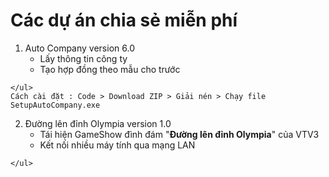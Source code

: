 # Các dự án chia sẻ miễn phí
  1. Auto Company version 6.0
    <ul>
      <li>Lấy thông tin công ty</li>
      <li>Tạo hợp đồng theo mẫu cho trước</li>
    </ul>
    Cách cài đặt : Code > Download ZIP > Giải nén > Chạy file SetupAutoCompany.exe
  2. Đường lên đỉnh Olympia version 1.0
    <ul>
      <li>Tái hiện GameShow đình đám "<strong>Đường lên đỉnh Olympia</strong>" của VTV3</li>
      <li>Kết nối nhiều máy tính qua mạng LAN</li>
    </ul>
